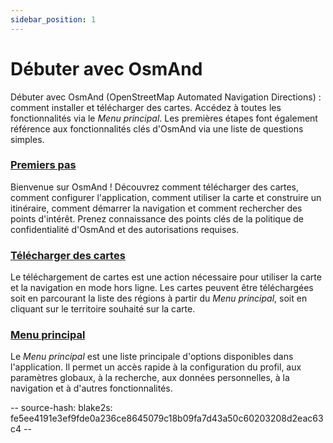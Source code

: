 ```yaml
---
sidebar_position: 1
---
```


# Débuter avec OsmAnd

Débuter avec OsmAnd (OpenStreetMap Automated Navigation Directions) : comment installer et télécharger des cartes. Accédez à toutes les fonctionnalités via le *Menu principal*. Les premières étapes font également référence aux fonctionnalités clés d'OsmAnd via une liste de questions simples.

### [Premiers pas](./first-steps.md)

Bienvenue sur OsmAnd ! Découvrez comment télécharger des cartes, comment configurer l'application, comment utiliser la carte et construire un itinéraire, comment démarrer la navigation et comment rechercher des points d'intérêt. Prenez connaissance des points clés de la politique de confidentialité d'OsmAnd et des autorisations requises.

### [Télécharger des cartes](./download-maps.md)

Le téléchargement de cartes est une action nécessaire pour utiliser la carte et la navigation en mode hors ligne. Les cartes peuvent être téléchargées soit en parcourant la liste des régions à partir du *Menu principal*, soit en cliquant sur le territoire souhaité sur la carte.

### [Menu principal](./main-menu.md)

Le *Menu principal* est une liste principale d'options disponibles dans l'application. Il permet un accès rapide à la configuration du profil, aux paramètres globaux, à la recherche, aux données personnelles, à la navigation et à d'autres fonctionnalités.

-- source-hash: blake2s: fe5ee4191e3ef9fde0a236ce8645079c18b09fa7d43a50c60203208d2eac63c4 --
